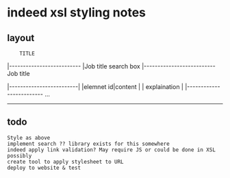 

# indeed xsl styling notes


## layout
        
        TITLE
|--------------------------
|Job title search box
|--------------------------
Job title

|-------------------------|
|elemnet id|content     |
| explaination          |
|-------------------------
...

-------------------------


## todo
    Style as above
    implement search ?? library exists for this somewhere
    indeed apply link validation? May require JS or could be done in XSL possibly
    create tool to apply stylesheet to URL
    deploy to website & test
